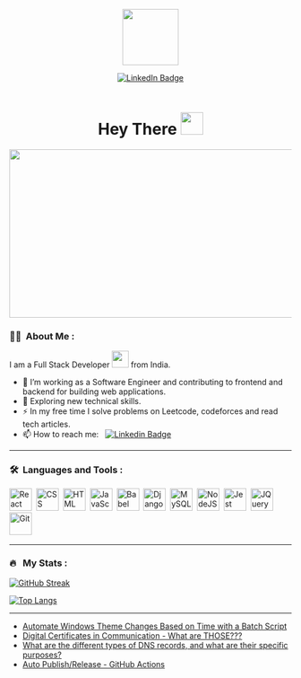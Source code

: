 <p align="center"><img src="https://media.giphy.com/media/M9gbBd9nbDrOTu1Mqx/giphy.gif" width="100"/></p>
<p align="center">
<a href="https://www.linkedin.com/in/ajay-chowdary-8192n/"><img src="https://img.shields.io/badge/LinkedIn-blue?style=for-the-badge&logo=linkedin&logoColor=white" alt="LinkedIn Badge"></a>
</p>
<p align="center"><img src="https://komarev.com/ghpvc/?username=ajay-8192&style=flat-square&color=blue" alt=""></p>

<h1 align="center">Hey There <img src="https://media.giphy.com/media/hvRJCLFzcasrR4ia7z/giphy.gif" width="40"></h1>

<p align="center"><img src="https://media.giphy.com/media/dWesBcTLavkZuG35MI/giphy.gif" width="600" height="300"  /></p>

### :woman_technologist: &nbsp;About Me :

I am a Full Stack Developer <img src="https://media.giphy.com/media/WUlplcMpOCEmTGBtBW/giphy.gif" width="30"> from India.

- 🔭 I’m working as a Software Engineer and contributing to frontend and backend for building web applications.
- 🌱 Exploring new technical skills.
- ⚡ In my free time I solve problems on Leetcode, codeforces and read tech articles.
- 📫 How to reach me: &nbsp; [![Linkedin Badge](https://img.shields.io/badge/-Ajay%20Chowdary-blue?style=flat&logo=Linkedin&logoColor=white)](https://www.linkedin.com/in/ajay-chowdary-8192n/)

---

### 🛠 &nbsp;Languages and Tools :

<p>
<img src="https://www.vectorlogo.zone/logos/reactjs/reactjs-icon.svg" title="React" alt="React" height="40"/>&nbsp;
<!-- <img src="https://www.vectorlogo.zone/logos/redux/redux-ar21.svg" title="Redux" alt="Redux" height="40"/>&nbsp; -->
<img src="https://www.vectorlogo.zone/logos/w3_css/w3_css-icon.svg"  title="CSS3" alt="CSS" height="40"/>&nbsp;
<img src="https://www.vectorlogo.zone/logos/w3_html5/w3_html5-icon.svg" title="HTML5" alt="HTML" height="40"/>&nbsp;
<img src="https://www.vectorlogo.zone/logos/javascript/javascript-icon.svg" title="JavaScript" alt="JavaScript" height="40"/>&nbsp;
<img src="https://www.vectorlogo.zone/logos/babeljs/babeljs-icon.svg" title="Babel" alt="Babel" height="40" />&nbsp;
<img src="https://www.vectorlogo.zone/logos/djangoproject/djangoproject-icon.svg" title="Django" alt="Django" height="40" />&nbsp;
<img src="https://www.vectorlogo.zone/logos/mysql/mysql-icon.svg" title="MySQL"  alt="MySQL" height="40"/>&nbsp;
<img src="https://www.vectorlogo.zone/logos/nodejs/nodejs-icon.svg" title="NodeJS" alt="NodeJS" height="40"/>&nbsp;
<img src="https://www.vectorlogo.zone/logos/jestjsio/jestjsio-icon.svg" title="Jest" alt="Jest" height="40"/>&nbsp;
<img src="https://www.vectorlogo.zone/logos/jquery/jquery-icon.svg" title="JQuery" alt="JQuery" height="40"/>&nbsp;
<img src="https://www.vectorlogo.zone/logos/git-scm/git-scm-icon.svg" title="Git" alt="Git" height="40"/>&nbsp;
</p>

---

### 🔥 &nbsp; My Stats :
[![GitHub Streak](http://github-readme-streak-stats.herokuapp.com?user=ajay-8192&theme=dark&background=000000)](http://github-readme-streak-stats.herokuapp.com?user=ajay-8192&theme=dark&background=000000)

[![Top Langs](https://github-readme-stats.vercel.app/api/top-langs/?username=ajay-8192&layout=compact&theme=vision-friendly-dark)](https://github-readme-stats.vercel.app/api/top-langs/?username=ajay-8192&layout=compact&theme=vision-friendly-dark)

---

<!-- ### ✍️ Blog Posts : 
- [How to Create REST APIs with Java and Spring Boot](https://www.twilio.com/blog/create-rest-apis-java-spring-boot)
- [How to Implement Memoization in React to Improve Performance](https://www.sitepoint.com/implement-memoization-in-react-to-improve-performance/)
- [How to Create an Impressive GitHub Profile README](https://www.sitepoint.com/github-profile-readme/)BLOG-POST-LIST:START -->
<!-- BLOG-POST-LIST:END -->

<!-- BLOG-POST-LIST:START -->
- [Automate Windows Theme Changes Based on Time with a Batch Script](https://dev.to/vijay2249/automate-windows-theme-changes-based-on-time-with-a-batch-script-57li)
- [Digital Certificates in Communication - What are THOSE???](https://dev.to/vijay2249/digital-certificates-in-communication-what-are-those-3673)
- [What are the different types of DNS records, and what are their specific purposes?](https://dev.to/vijay2249/what-are-the-different-types-of-dns-records-and-what-are-their-specific-purposes-3ef4)
- [Auto Publish/Release - GitHub Actions](https://dev.to/vijay2249/auto-publishrelease-github-actions-a29)
<!-- BLOG-POST-LIST:END -->

